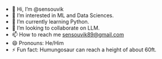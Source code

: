 - 👋 Hi, I’m @sensouvik
- 👀 I’m interested in ML and Data Sciences.
- 🌱 I’m currently learning Python.
- 💞️ I’m looking to collaborate on LLM.
- 📫 How to reach me sensouvik89@gmail.com
- 😄 Pronouns: He/Him
- ⚡ Fun fact: Humungosaur can reach a height of about 60ft.

<!---
sensouvik/sensouvik is a ✨ special ✨ repository because its `README.md` (this file) appears on your GitHub profile.
You can click the Preview link to take a look at your changes.
--->
